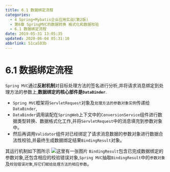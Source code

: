 ```yaml
---
title: 6.1 数据绑定流程
categories: 
  - 4 Spring+Mybatis企业应用实战(第2版)
  - 第6章 SpringMVC的数据转换 格式化和数据校验
  - 6.1 数据绑定流程
date: 2019-05-31 13:05:35
updated: 2020-06-04 05:31:10
abbrlink: 51ca583b
---
```

# 6.1 数据绑定流程
`Spring MVC`通过**反射机制**对目标处理方法的签名进行分析,并将请求消息绑定到处理方法的参数上,**数据绑定的核心部件是`DataBinder`**.
- `Spring MVC`框架将`ServletRequest`对象及`处理方法的参数对象实例`传递给`DataBinder`,
- `DataBinder`调用装配在`SpringWeb`上下文中的`ConversionService`组件进行数据类型转换、数据格式化工作,并将`ServletRequest`中的消息填充到参数对象中。
- 然后再调用`Validator`组件对已经绑定了请求消息数据的参数对象进行数据合法性校验,并最终生成数据绑定结果`BindingResult`对象。

其运行机制如下图所示
![这里有一张图片](https://image-1257720033.cos.ap-shanghai.myqcloud.com/blog/readbooknote/Spring%2BMyBatisQiYeYingYongShiZhan/chapter6/1.png)
`BindingResult`包含已完成数据绑定的参数对象,还包含相应的校验错误对象,`Spring MVC`抽取`BindingResult`中的`参数对象`及`校验错误对象`,`将它们赋给处理方法的相应参数`。
